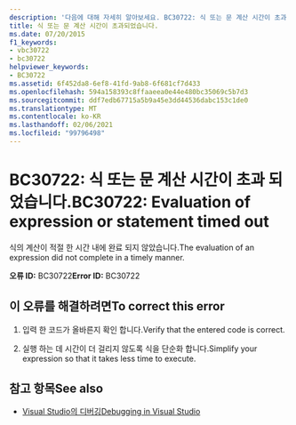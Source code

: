 ```yaml
---
description: '다음에 대해 자세히 알아보세요. BC30722: 식 또는 문 계산 시간이 초과 되었습니다.'
title: 식 또는 문 계산 시간이 초과되었습니다.
ms.date: 07/20/2015
f1_keywords:
- vbc30722
- bc30722
helpviewer_keywords:
- BC30722
ms.assetid: 6f452da8-6ef8-41fd-9ab8-6f681cf7d433
ms.openlocfilehash: 594a158393c8ffaaeea0e44e480bc35069c5b7d3
ms.sourcegitcommit: ddf7edb67715a5b9a45e3dd44536dabc153c1de0
ms.translationtype: MT
ms.contentlocale: ko-KR
ms.lasthandoff: 02/06/2021
ms.locfileid: "99796498"
---
```

# <a name="bc30722-evaluation-of-expression-or-statement-timed-out"></a><span data-ttu-id="33608-103">BC30722: 식 또는 문 계산 시간이 초과 되었습니다.</span><span class="sxs-lookup"><span data-stu-id="33608-103">BC30722: Evaluation of expression or statement timed out</span></span>

<span data-ttu-id="33608-104">식의 계산이 적절 한 시간 내에 완료 되지 않았습니다.</span><span class="sxs-lookup"><span data-stu-id="33608-104">The evaluation of an expression did not complete in a timely manner.</span></span>

 <span data-ttu-id="33608-105">**오류 ID:** BC30722</span><span class="sxs-lookup"><span data-stu-id="33608-105">**Error ID:** BC30722</span></span>

## <a name="to-correct-this-error"></a><span data-ttu-id="33608-106">이 오류를 해결하려면</span><span class="sxs-lookup"><span data-stu-id="33608-106">To correct this error</span></span>

1. <span data-ttu-id="33608-107">입력 한 코드가 올바른지 확인 합니다.</span><span class="sxs-lookup"><span data-stu-id="33608-107">Verify that the entered code is correct.</span></span>

2. <span data-ttu-id="33608-108">실행 하는 데 시간이 더 걸리지 않도록 식을 단순화 합니다.</span><span class="sxs-lookup"><span data-stu-id="33608-108">Simplify your expression so that it takes less time to execute.</span></span>

## <a name="see-also"></a><span data-ttu-id="33608-109">참고 항목</span><span class="sxs-lookup"><span data-stu-id="33608-109">See also</span></span>

- [<span data-ttu-id="33608-110">Visual Studio의 디버깅</span><span class="sxs-lookup"><span data-stu-id="33608-110">Debugging in Visual Studio</span></span>](/visualstudio/debugger/debugger-feature-tour)
